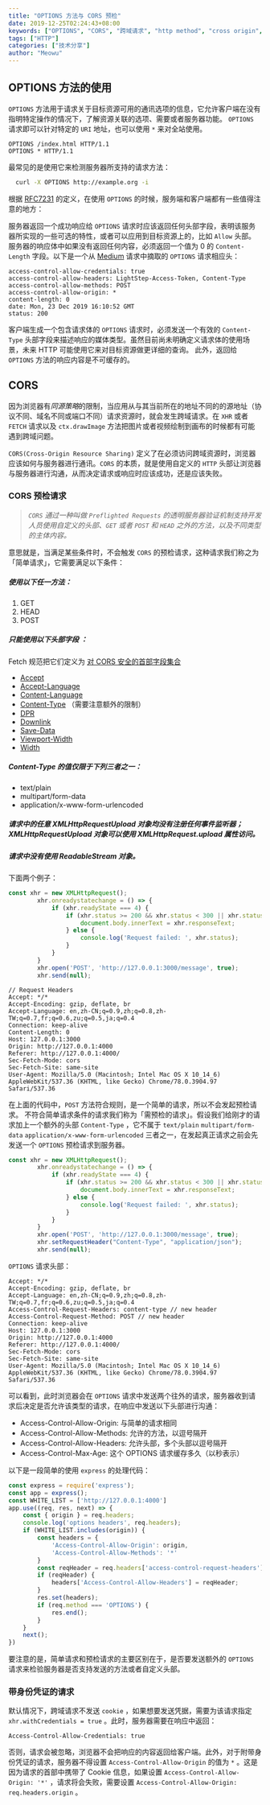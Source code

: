```yaml
---
title: "OPTIONS 方法与 CORS 预检"
date: 2019-12-25T02:24:43+08:00
keywords: ["OPTIONS", "CORS", "跨域请求", "http method", "cross origin", "cors 预检"]
tags: ["HTTP"]
categories: ["技术分享"]
author: "Meowu"
---
```


## OPTIONS 方法的使用
`OPTIONS` 方法用于请求关于目标资源可用的通讯选项的信息，它允许客户端在没有指明特定操作的情况下，了解资源关联的选项、需要或者服务器功能。
`OPTIONS` 请求即可以针对特定的 `URI` 地址，也可以使用 `*`  来对全站使用。
```
OPTIONS /index.html HTTP/1.1
OPTIONS * HTTP/1.1
```
最常见的是使用它来检测服务器所支持的请求方法：
```bash
  curl -X OPTIONS http://example.org -i
```
根据 [RFC7231](https://tools.ietf.org/html/rfc7231#page-31) 的定义，在使用 `OPTIONS` 的时候，服务端和客户端都有一些值得注意的地方：

服务器返回一个成功响应给 `OPTIONS` 请求时应该返回任何头部字段，表明该服务器所实现的一些可选的特性，或者可以应用到目标资源上的，比如 `Allow` 头部。
服务器的响应体中如果没有返回任何内容，必须返回一个值为 0 的 `Content-Length` 字段。以下是一个从  [Medium](https://medium.com/) 请求中摘取的 `OPTIONS` 请求相应头：
```
access-control-allow-credentials: true
access-control-allow-headers: LightStep-Access-Token, Content-Type
access-control-allow-methods: POST
access-control-allow-origin: *
content-length: 0
date: Mon, 23 Dec 2019 16:10:52 GMT
status: 200
```

客户端生成一个包含请求体的 `OPTIONS` 请求时，必须发送一个有效的 `Content-Type` 头部字段来描述响应的媒体类型。虽然目前尚未明确定义请求体的使用场景，未来 HTTP 可能使用它来对目标资源做更详细的查询。
此外，返回给 `OPTIONS` 方法的响应内容是不可缓存的。
## CORS 
因为浏览器有*同源策略*的限制，当应用从与其当前所在的地址不同的的源地址（协议不同、域名不同或端口不同）请求资源时，就会发生跨域请求。在 `XHR` 或者 `FETCH` 请求以及 `ctx.drawImage` 方法把图片或者视频绘制到画布的时候都有可能遇到跨域问题。

`CORS(Cross-Origin Resource Sharing)`  定义了在必须访问跨域资源时，浏览器应该如何与服务器进行通讯。`CORS` 的本质，就是使用自定义的 `HTTP` 头部让浏览器与服务器进行沟通，从而决定请求或响应时应该成功，还是应该失败。

### CORS 预检请求
> _`CORS` 通过一种叫做 `Preflighted Requests` 的透明服务器验证机制支持开发人员使用自定义的头部、`GET`  或者  `POST`  和 `HEAD` 之外的方法，以及不同类型的主体内容。_ 

意思就是，当满足某些条件时，不会触发 `CORS` 的预检请求，这种请求我们称之为「简单请求」，它需要满足以下条件：
##### 使用以下任一方法：

1. GET
2. HEAD
3. POST

##### 只能使用以下头部字段 ：
Fetch 规范把它们定义为 [对 CORS 安全的首部字段集合](https://fetch.spec.whatwg.org/#cors-safelisted-request-header)
*  [Accept](https://developer.mozilla.org/zh-CN/docs/Web/HTTP/Headers/Accept) 
*  [Accept-Language](https://developer.mozilla.org/zh-CN/docs/Web/HTTP/Headers/Accept-Language) 
*  [Content-Language](https://developer.mozilla.org/zh-CN/docs/Web/HTTP/Headers/Content-Language) 
*  [Content-Type](https://developer.mozilla.org/zh-CN/docs/Web/HTTP/Headers/Content-Type)  （需要注意额外的限制）
*  [DPR](http://httpwg.org/http-extensions/client-hints.html#dpr) 
*  [Downlink](http://httpwg.org/http-extensions/client-hints.html#downlink) 
*  [Save-Data](http://httpwg.org/http-extensions/client-hints.html#save-data) 
*  [Viewport-Width](http://httpwg.org/http-extensions/client-hints.html#viewport-width) 
*  [Width](http://httpwg.org/http-extensions/client-hints.html#width) 
#####  Content-Type 的值仅限于下列三者之一：
* text/plain
* multipart/form-data
* application/x-www-form-urlencoded
##### 请求中的任意 XMLHttpRequestUpload 对象均没有注册任何事件监听器；XMLHttpRequestUpload 对象可以使用  XMLHttpRequest.upload  属性访问。
##### 请求中没有使用  ReadableStream 对象。
下面两个例子：
```javascript
const xhr = new XMLHttpRequest();
        xhr.onreadystatechange = () => {
            if (xhr.readyState === 4) {
                if (xhr.status >= 200 && xhr.status < 300 || xhr.status === 304) {
                    document.body.innerText = xhr.responseText;
                } else {
                    console.log('Request failed: ', xhr.status);
                }
            }
        }
        xhr.open('POST', 'http://127.0.0.1:3000/message', true);
        xhr.send(null);
```
```
// Request Headers
Accept: */*
Accept-Encoding: gzip, deflate, br
Accept-Language: en,zh-CN;q=0.9,zh;q=0.8,zh-TW;q=0.7,fr;q=0.6,zu;q=0.5,ja;q=0.4
Connection: keep-alive
Content-Length: 0
Host: 127.0.0.1:3000
Origin: http://127.0.0.1:4000
Referer: http://127.0.0.1:4000/
Sec-Fetch-Mode: cors
Sec-Fetch-Site: same-site
User-Agent: Mozilla/5.0 (Macintosh; Intel Mac OS X 10_14_6) AppleWebKit/537.36 (KHTML, like Gecko) Chrome/78.0.3904.97 Safari/537.36
```
在上面的代码中，`POST` 方法符合规则，是一个简单的请求，所以不会发起预检请求。
不符合简单请求条件的请求我们称为「需预检的请求」。假设我们给刚才的请求加上一个额外的头部 `Content-Type` ，它不属于 `text/plain` `multipart/form-data`  `application/x-www-form-urlencoded`  三者之一，在发起真正请求之前会先发送一个 `OPTIONS` 预检请求到服务器。
```javascript
const xhr = new XMLHttpRequest();
        xhr.onreadystatechange = () => {
            if (xhr.readyState === 4) {
                if (xhr.status >= 200 && xhr.status < 300 || xhr.status === 304) {
                    document.body.innerText = xhr.responseText;
                } else {
                    console.log('Request failed: ', xhr.status);
                }
            }
        }
        xhr.open('POST', 'http://127.0.0.1:3000/message', true);
        xhr.setRequestHeader("Content-Type", "application/json");
        xhr.send(null);

```
`OPTIONS` 请求头部：
```
Accept: */*
Accept-Encoding: gzip, deflate, br
Accept-Language: en,zh-CN;q=0.9,zh;q=0.8,zh-TW;q=0.7,fr;q=0.6,zu;q=0.5,ja;q=0.4
Access-Control-Request-Headers: content-type // new header
Access-Control-Request-Method: POST // new header
Connection: keep-alive
Host: 127.0.0.1:3000
Origin: http://127.0.0.1:4000
Referer: http://127.0.0.1:4000/
Sec-Fetch-Mode: cors
Sec-Fetch-Site: same-site
User-Agent: Mozilla/5.0 (Macintosh; Intel Mac OS X 10_14_6) AppleWebKit/537.36 (KHTML, like Gecko) Chrome/78.0.3904.97 Safari/537.36
```

可以看到，此时浏览器会在 `OPTIONS` 请求中发送两个往外的请求，服务器收到请求后决定是否允许该类型的请求，在响应中发送以下头部进行沟通：

* Access-Control-Allow-Origin: 与简单的请求相同
* Access-Control-Allow-Methods: 允许的方法，以逗号隔开
* Access-Control-Allow-Headers: 允许头部，多个头部以逗号隔开
* Access-Control-Max-Age: 这个 OPTIONS 请求缓存多久（以秒表示）

以下是一段简单的使用 `express` 的处理代码：
```javascript
const express = require('express');
const app = express();
const WHITE_LIST = ['http://127.0.0.1:4000']
app.use((req, res, next) => {
    const { origin } = req.headers;
    console.log('options headers', req.headers);
    if (WHITE_LIST.includes(origin)) {
        const headers = {
            'Access-Control-Allow-Origin': origin,
            'Access-Control-Allow-Methods': '*'
        }
        const reqHeader = req.headers['access-control-request-headers'];
        if (reqHeader) {
            headers['Access-Control-Allow-Headers'] = reqHeader;
        }
        res.set(headers);
        if (req.method === 'OPTIONS') {
            res.end();
        }
    }
    next();
})
```
要注意的是，简单请求和预检请求的主要区别在于，是否要发送额外的 `OPTIONS` 请求来检验服务器是否支持发送的方法或者自定义头部。
### 带身份凭证的请求
默认情况下，跨域请求不发送 `cookie` ，如果想要发送凭据，需要为该请求指定  `xhr.withCredentials = true` 。此时，服务器需要在响应中返回：
```
Access-Control-Allow-Credentials: true
```
否则，请求会被忽略，浏览器不会把响应的内容返回给客户端。此外，对于附带身份凭证的请求，服务器不得设置 `Access-Control-Allow-Origin` 的值为 `*` 。这是因为请求的首部中携带了 Cookie 信息，如果设置 `Access-Control-Allow-Origin: '*'` ，请求将会失败，需要设置 `Access-Control-Allow-Origin: req.headers.origin` 。


